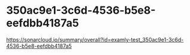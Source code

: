 # 350ac9e1-3c6d-4536-b5e8-eefdbb4187a5
https://sonarcloud.io/summary/overall?id=examly-test_350ac9e1-3c6d-4536-b5e8-eefdbb4187a5
